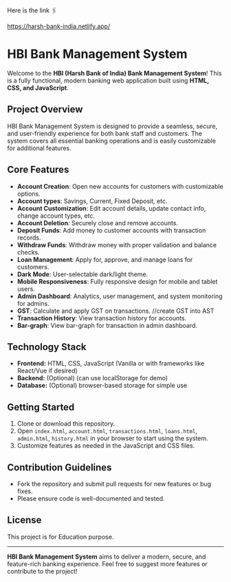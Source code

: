 Here is the link 🖇️ 


https://harsh-bank-india.netlify.app/


# HBI Bank Management System

Welcome to the **HBI (Harsh Bank of India) Bank Management System**! This is a fully functional, modern banking web application built using **HTML, CSS, and JavaScript**.

## Project Overview
HBI Bank Management System is designed to provide a seamless, secure, and user-friendly experience for both bank staff and customers. The system covers all essential banking operations and is easily customizable for additional features.

## Core Features
- **Account Creation**: Open new accounts for customers with customizable options.
- **Account types**: Savings, Current, Fixed Deposit, etc.
- **Account Customization**: Edit account details, update contact info, change account types, etc.
- **Account Deletion**: Securely close and remove accounts.
- **Deposit Funds**: Add money to customer accounts with transaction records.
- **Withdraw Funds**: Withdraw money with proper validation and balance checks.
- **Loan Management**: Apply for, approve, and manage loans for customers.
- **Dark Mode**: User-selectable dark/light theme.
- **Mobile Responsiveness**: Fully responsive design for mobile and tablet users.
- **Admin Dashboard**: Analytics, user management, and system monitoring for admins.
- **GST**: Calculate and apply GST on transactions. //create GST into AST
- **Transaction History**: View transaction history for accounts.
- **Bar-graph**: View bar-graph for transaction in admin dashboard.

## Technology Stack
- **Frontend:** HTML, CSS, JavaScript (Vanilla or with frameworks like React/Vue if desired)
- **Backend:** (Optional) (can use localStorage for demo)
- **Database:** (Optional) browser-based storage for simple use

## Getting Started
1. Clone or download this repository.
2. Open `index.html`, `account.html`, `transactions.html`, `loans.html`, `admin.html`, `history.html` in your browser to start using the system.
3. Customize features as needed in the JavaScript and CSS files.

## Contribution Guidelines
- Fork the repository and submit pull requests for new features or bug fixes.
- Please ensure code is well-documented and tested.

## License
This project is for Education purpose.

---

**HBI Bank Management System** aims to deliver a modern, secure, and feature-rich banking experience. Feel free to suggest more features or contribute to the project!
